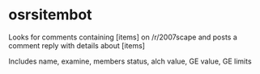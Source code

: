 # osrsitembot

Looks for comments containing [items] on /r/2007scape and posts a comment reply with details about [items]

Includes name, examine, members status, alch value, GE value, GE limits

